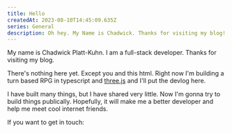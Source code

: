 ```yaml
---
title: Hello
createdAt: 2023-08-10T14:45:09.635Z
series: General
description: Oh hey. My Name is Chadwick. Thanks for visiting my blog!
---
```

My name is Chadwick Platt-Kuhn. I am a full-stack developer. Thanks for visiting my blog.

There's nothing here yet. Except you and this html. Right now I'm building a turn based RPG in
typescript and [three.js](https://threejs.org) and I'll put the devlog here. 

I have built many things, but I have shared very little. Now I'm gonna try to build things 
publically. Hopefully, it will make me a better developer and help me meet cool internet friends.

If you want to get in touch:
